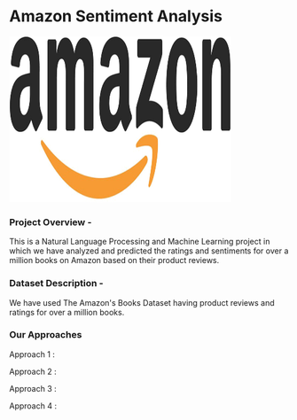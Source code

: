 # Amazon Sentiment Analysis

<p><img src="logo.png" width="400" height="300"></p>



### Project Overview - 
This is a Natural Language Processing and Machine Learning project in which we have analyzed and predicted the ratings and sentiments for over a million books on Amazon based on their product reviews. 

### Dataset Description - 
We have used The Amazon's Books Dataset having product reviews and ratings for over a million books. 

### Our Approaches  

Approach 1 :

Approach 2 :

Approach 3 : 

Approach 4 : 



